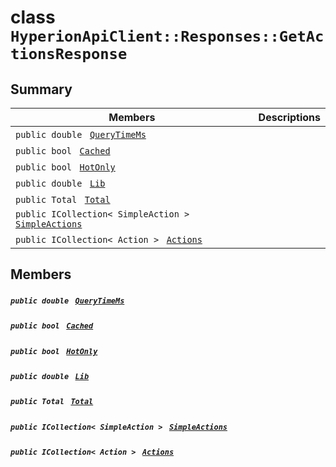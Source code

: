 # class `HyperionApiClient::Responses::GetActionsResponse` 

## Summary

 Members                                | Descriptions                                
----------------------------------------|---------------------------------------------
`public double ` [`QueryTimeMs`](#class_hyperion_api_client_1_1_responses_1_1_get_actions_response_1aaed05a434b4de2c0ca564fe4e3d8a2ec) | 
`public bool ` [`Cached`](#class_hyperion_api_client_1_1_responses_1_1_get_actions_response_1a4c2f66ac7e92baee23ff3feaedd0a069) | 
`public bool ` [`HotOnly`](#class_hyperion_api_client_1_1_responses_1_1_get_actions_response_1aede0d7016e2e36bf71998767504ae13f) | 
`public double ` [`Lib`](#class_hyperion_api_client_1_1_responses_1_1_get_actions_response_1aadde7ea54f4086c6436402e5cdfb36d8) | 
`public Total ` [`Total`](#class_hyperion_api_client_1_1_responses_1_1_get_actions_response_1aadea4b415425548b9fbcf43685f59cd1) | 
`public ICollection< SimpleAction > ` [`SimpleActions`](#class_hyperion_api_client_1_1_responses_1_1_get_actions_response_1a14388744e3d7390cbfca1cd565621650) | 
`public ICollection< Action > ` [`Actions`](#class_hyperion_api_client_1_1_responses_1_1_get_actions_response_1a467b445393260db99203c94671d9b7bb) | 

## Members

##### `public double ` [`QueryTimeMs`](#class_hyperion_api_client_1_1_responses_1_1_get_actions_response_1aaed05a434b4de2c0ca564fe4e3d8a2ec) 

##### `public bool ` [`Cached`](#class_hyperion_api_client_1_1_responses_1_1_get_actions_response_1a4c2f66ac7e92baee23ff3feaedd0a069) 

##### `public bool ` [`HotOnly`](#class_hyperion_api_client_1_1_responses_1_1_get_actions_response_1aede0d7016e2e36bf71998767504ae13f) 

##### `public double ` [`Lib`](#class_hyperion_api_client_1_1_responses_1_1_get_actions_response_1aadde7ea54f4086c6436402e5cdfb36d8) 

##### `public Total ` [`Total`](#class_hyperion_api_client_1_1_responses_1_1_get_actions_response_1aadea4b415425548b9fbcf43685f59cd1) 

##### `public ICollection< SimpleAction > ` [`SimpleActions`](#class_hyperion_api_client_1_1_responses_1_1_get_actions_response_1a14388744e3d7390cbfca1cd565621650) 

##### `public ICollection< Action > ` [`Actions`](#class_hyperion_api_client_1_1_responses_1_1_get_actions_response_1a467b445393260db99203c94671d9b7bb) 

